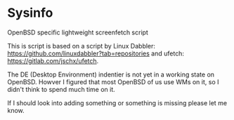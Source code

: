 # Sysinfo

OpenBSD specific lightweight screenfetch script

This is script is based on a script by Linux Dabbler: https://github.com/linuxdabbler?tab=repositories
and ufetch: https://gitlab.com/jschx/ufetch.

The DE (Desktop Environment) indentier is not yet in a working state on OpenBSD. Howver I figured that most OpenBSD of us use WMs on it, so I didn't think to spend much time on it. 

If I should look into adding something or something is missing please let me know.
